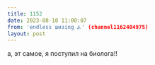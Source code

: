 ```yaml
---
title: 1152
date: 2023-08-10 11:00:07
from: 'endless шизing ⍼' (channel1162404975)
layout: post
---
```


а, эт самое, я поступил на биолога!!
